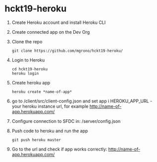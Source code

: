 # hckt19-heroku

1. Create Heroku account and install Heroku CLI
1. Create connected app on the Dev Org

1. Clone the repo
	```
    git clone https://github.com/mgrono/hckt19-heroku/
    ```
1. Login to Heroku
	```
    cd hckt19-heroku
	heroku login
    ```

1. Create heroku app
	```
    heroku create *name-of-app*
    ```
1. go to /client/src/client-config.json and set app i
    HEROKU_APP_URL - your heroku instance url, for example http://name-of-app.herokuapp.com/

1. Configure connection to SFDC in: /server/config.json  
1. Push code to heroku and run the app
	```
    git push heroku master
    ```
1. Go to the url and check if app works correctly: http://name-of-app.herokuapp.com/
